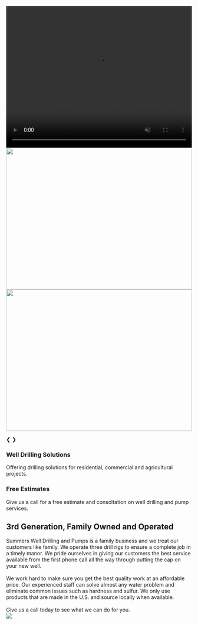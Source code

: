 <script src="{{ '/js/carousel.js?v=' | append: site.github.build_revision | relative_url }}"></script>
<!-- Slideshow container -->
<div class="slideshow-container">

  <!-- Full-width images with number and caption text -->

  <div class="mySlides fade">
    <video muted playsInLine src="{{ '/images/ColcordFast.mov' | relative_url }}" style="width:100%; object-fit: fill; height: calc(100vw * .4);"></video>
  </div>

  <div class="mySlides fade">
    <img src="{{ '/images/yellowrig.jpg?v=' | append: site.github.build_revision | relative_url }}" style="width:100%; height: calc(100vw * .4);">
  </div>

  <div class="mySlides fade">
    <img src="{{ '/images/silver3QuarterTonCropped.jpeg?v=' | append: site.github.build_revision | relative_url }}" style="width:100%; height: calc(100vw * .4);">
  </div>

  <!-- Next and previous buttons -->
  <a class="prev" onclick="goBack()">&#10094;</a>
  <a class="next" onclick="autoSlide()">&#10095;</a>

</div>
<div class="mid-page-lists">
	<span class="mid-page-list-border">
		<h3>Well Drilling Solutions</h3>
		<div class="mid-page-info">
			Offering drilling solutions for residential, commercial and agricultural projects.
		</div>
	</span>
	<span id="freeEstimates">
		<h3>Free Estimates</h3>
		<div class="mid-page-info">
			Give us a call for a free estimate and consoltation on well drilling and pump services.
		</div>
	</span>
</div>


<!-- <div style="width:100%; display: inline; background-color: #BFC0C0">
<div style="display: inline-block">

</div>
<div style="display: inline-block"> -->
<div class="content">
	<div class="content-left">
		<div class="content-left-header">
			<h2>3rd Generation, Family Owned and Operated</h2>
		</div>
		<div class="content-left-body">
			Summers Well Drilling and Pumps is a family business and we treat our customers like family.
			We operate three drill rigs to ensure a complete job in a timely manor. We pride ourselves in giving our customers the best service available from the first phone call all the way through putting the cap on your new well.<br /><br />
			We work hard to make sure you get the best quality work at an affordable price. Our experienced staff can solve almost any water problem and eliminate common issues such as hardness and sulfur. We only use products that are made in the U.S. and source locally when available.<br /> <br />
			Give us a call today to see what we can do for you.
		</div>
	</div>
	<div class="content-right">
		<img src="/SummersDrilling/images/Yellow rig1.jpg">
	</div>
</div>
